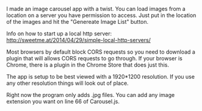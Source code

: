 I made an image carousel app with a twist. You can load images from a location on a server you have permission to access. Just put in the location of the images and hit the "Genereate Image List" button. 

Info on how to start up a local http server: http://sweetme.at/2014/04/29/simple-local-http-servers/

Most browsers by default block CORS requests so you need to download a plugin that will allows CORS requests to go through. If your browser is Chrome, there is a plugin in the Chrome Store that does just this.

The app is setup to be best viewed with a 1920*1200 resolution. If you use any other resolution things will look out of place.

Right now the program only adds .jpg files. You can add any image extension you want on line 66 of Carousel.js.

